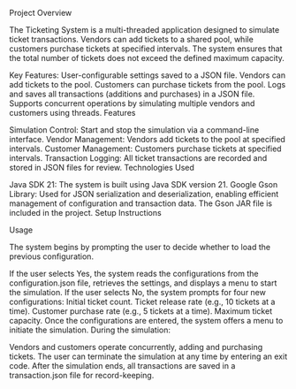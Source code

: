 
Project Overview

The Ticketing System is a multi-threaded application designed to simulate ticket transactions. Vendors can add tickets to a shared pool, while customers purchase tickets at specified intervals. The system ensures that the total number of tickets does not exceed the defined maximum capacity.

Key Features:
User-configurable settings saved to a JSON file.
Vendors can add tickets to the pool.
Customers can purchase tickets from the pool.
Logs and saves all transactions (additions and purchases) in a JSON file.
Supports concurrent operations by simulating multiple vendors and customers using threads.
Features

Simulation Control: Start and stop the simulation via a command-line interface.
Vendor Management: Vendors add tickets to the pool at specified intervals.
Customer Management: Customers purchase tickets at specified intervals.
Transaction Logging: All ticket transactions are recorded and stored in JSON files for review.
Technologies Used

Java SDK 21: The system is built using Java SDK version 21.
Google Gson Library: Used for JSON serialization and deserialization, enabling efficient management of configuration and transaction data. The Gson JAR file is included in the project.
Setup Instructions

  
Usage

The system begins by prompting the user to decide whether to load the previous configuration.

If the user selects Yes, the system reads the configurations from the configuration.json file, retrieves the settings, and displays a menu to start the simulation.
If the user selects No, the system prompts for four new configurations:
Initial ticket count.
Ticket release rate (e.g., 10 tickets at a time).
Customer purchase rate (e.g., 5 tickets at a time).
Maximum ticket capacity.
Once the configurations are entered, the system offers a menu to initiate the simulation. During the simulation:

Vendors and customers operate concurrently, adding and purchasing tickets.
The user can terminate the simulation at any time by entering an exit code.
After the simulation ends, all transactions are saved in a transaction.json file for record-keeping.

